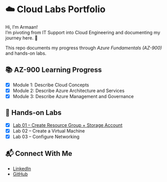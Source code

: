 # ☁️ Cloud Labs Portfolio  

Hi, I’m Armaan!  
I’m pivoting from IT Support into Cloud Engineering and documenting my journey here. 🚀  

This repo documents my progress through *Azure Fundamentals (AZ-900)* and hands-on labs.  

## 📚 AZ-900 Learning Progress
- [x] Module 1: Describe Cloud Concepts  
- [x] Module 2: Describe Azure Architecture and Services  
- [x] Module 3: Describe Azure Management and Governance  

## 🧪 Hands-on Labs
- [x] [Lab 01 – Create Resource Group + Storage Account](./lab-01-azure-basics/README.md)  
- [x] Lab 02 – Create a Virtual Machine  
- [x] Lab 03 – Configure Networking

## 📬 Connect With Me
- [LinkedIn](https://www.linkedin.com/in/armaan-shazad-9632b5197/) 
- [GitHub](https://github.com/Armaan-S1/)
